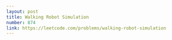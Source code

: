 ```yaml
---
layout: post
title: Walking Robot Simulation
number: 874
link: https://leetcode.com/problems/walking-robot-simulation
---
```

